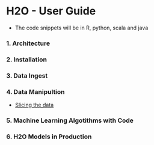 # H2O - User Guide #

 - The code snippets will be in R, python, scala and java

### 1. Architecture ###

### 2. Installation ###

### 3. Data Ingest ###

### 4. Data Manipultion ###
  - [Slicing the data](https://github.com/Avkash/mldl/blob/master/orgs/h2o/h2o_data_man.md)

### 5. Machine Learning Algotithms with Code ###

### 6. H2O Models in Production ###



